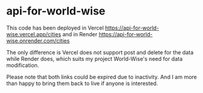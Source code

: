 # api-for-world-wise

This code has been deployed in Vercel https://api-for-world-wise.vercel.app/cities and in Render https://api-for-world-wise.onrender.com/cities

The only difference is Vercel does not support post and delete for the data while Render does, which suits my project World-Wise's need for data modification.

Please note that both links could be expired due to inactivity. And I am more than happy to bring them back to live if anyone is interested.